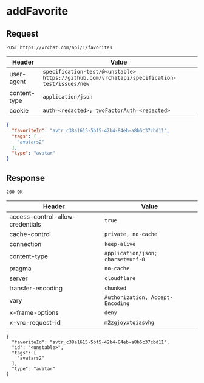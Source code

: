 # addFavorite

## Request
`POST https://vrchat.com/api/1/favorites`

| Header | Value |
| ------ | ----- |
| user-agent | `specification-test/@<unstable> https://github.com/vrchatapi/specification-test/issues/new` |
| content-type | `application/json` |
| cookie | `auth=<redacted>; twoFactorAuth=<redacted>` |

```json
{
  "favoriteId": "avtr_c38a1615-5bf5-42b4-84eb-a8b6c37cbd11",
  "tags": [
    "avatars2"
  ],
  "type": "avatar"
}
```


## Response
`200 OK`

| Header | Value |
| ------ | ----- |
| access-control-allow-credentials | `true` |
| cache-control | `private, no-cache` |
| connection | `keep-alive` |
| content-type | `application/json; charset=utf-8` |
| pragma | `no-cache` |
| server | `cloudflare` |
| transfer-encoding | `chunked` |
| vary | `Authorization, Accept-Encoding` |
| x-frame-options | `deny` |
| x-vrc-request-id | `m2zgjoyxtqiasvhg` |

```jsonc
{
  "favoriteId": "avtr_c38a1615-5bf5-42b4-84eb-a8b6c37cbd11",
  "id": "<unstable>",
  "tags": [
    "avatars2"
  ],
  "type": "avatar"
}
```
